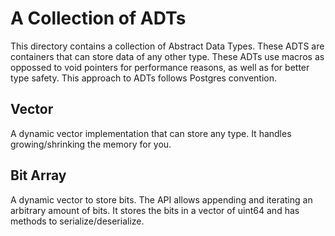 # A Collection of ADTs

This directory contains a collection of Abstract Data Types.
These ADTS are containers that can store data of any other type.
These ADTs use macros as oppossed to void pointers for performance
reasons, as well as for better type safety. This approach to
ADTs follows Postgres convention.

## Vector

A dynamic vector implementation that can store any type. It handles
growing/shrinking the memory for you.

## Bit Array

A dynamic vector to store bits. The API allows appending and iterating
an arbitrary amount of bits. It stores the bits in a vector of uint64
and has methods to serialize/deserialize.
